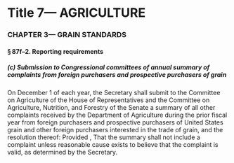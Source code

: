 
# Title 7— AGRICULTURE
### CHAPTER 3— GRAIN STANDARDS
#### § 87f–2. Reporting requirements
##### (c) Submission to Congressional committees of annual summary of complaints from foreign purchasers and prospective purchasers of grain

On December 1 of each year, the Secretary shall submit to the Committee on Agriculture of the House of Representatives and the Committee on Agriculture, Nutrition, and Forestry of the Senate a summary of all other complaints received by the Department of Agriculture during the prior fiscal year from foreign purchasers and prospective purchasers of United States grain and other foreign purchasers interested in the trade of grain, and the resolution thereof: Provided , That the summary shall not include a complaint unless reasonable cause exists to believe that the complaint is valid, as determined by the Secretary.
